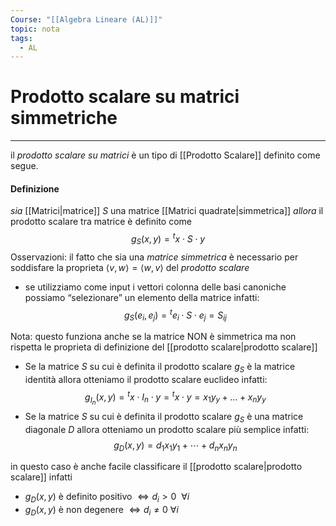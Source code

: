```yaml
---
Course: "[[Algebra Lineare (AL)]]"
topic: nota
tags:
  - AL
---
```

# Prodotto scalare su matrici simmetriche
---
il _prodotto scalare su matrici_ è un tipo di [[Prodotto Scalare]] definito come segue.

#### Definizione
_sia_ [[Matrici|matrice]] $S$ una matrice [[Matrici quadrate|simmetrica]] 
_allora_ il prodotto scalare tra matrice è definito come$$
g_S(x,y) = {}^tx \cdot S \cdot y
$$
Osservazioni:
il fatto che sia una _matrice simmetrica_ è necessario per soddisfare la proprieta $\langle v,w\rangle=\langle w,v\rangle$ del _prodotto scalare_

- se utilizziamo come input i vettori colonna delle basi canoniche possiamo “selezionare” un elemento della matrice infatti:$$g_S(e_i,e_j) = {}^te_i \cdot S \cdot e_j = S_{ij}$$

Nota: questo funziona anche se la matrice NON è simmetrica ma non rispetta le proprieta di definizione del  [[prodotto scalare|prodotto scalare]]
- Se la matrice $S$ su cui è definita il prodotto scalare $g_S$ è la matrice identità allora otteniamo il prodotto scalare euclideo infatti:$$
    g_{I_n}(x,y)= {}^tx \cdot I_n \cdot y = {}^tx\cdot y=x_1y_y + \dots + x_ny_y
    $$
- Se la matrice $S$ su cui è definita il prodotto scalare $g_S$ è una matrice diagonale $D$ allora otteniamo un prodotto scalare più semplice infatti:$$
g_D(x,y)=d_1x_1y_1 +\cdots+d_n  x_ny_n
$$

in questo caso è anche facile classificare il [[prodotto scalare|prodotto scalare]] infatti
- $g_D(x,y)$ è definito positivo $\iff d_i>0\ \ \forall i$
- $g_D(x,y)$ è non degenere $\iff d_i \not = 0 \ \forall i$

